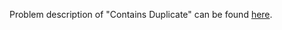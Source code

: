 Problem description of "Contains Duplicate" can be found [here](https://leetcode.com/problems/contains-duplicate-ii/).